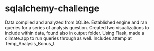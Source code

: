 # sqlalchemy-challenge
Data compiled and analyzed from SQLite. Established engine and ran queries for a series of analysis question. Created two visualizations to include within data, found also in output folder. Using Flask, made a climate.app to run queries through as well. Includes attemp at Temp_Analysis_Bonus_I.
